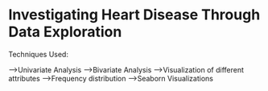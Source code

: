 # Investigating Heart Disease Through Data Exploration

Techniques Used:

-->Univariate Analysis
-->Bivariate Analysis
-->Visualization of different attributes
-->Frequency distribution
-->Seaborn Visualizations

